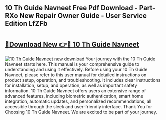 ## 10 Th Guide Navneet Free Pdf Download - Part-RXo New Repair Owner Guide - User Service Edition LfZFb

# <h2><a href="http://bc90998.oget.top/?id=10+Th+Guide+Navneet">🔗Download New 👉🔴 10 Th Guide Navneet</a></h2>

[![10 Th Guide Navneet new download](https://i.imgur.com/5g1atiW.png)](http://bc90998.oget.top/?id=10+Th+Guide+Navneet)
Your journey with the 10 Th Guide Navneet starts here. This manual is your comprehensive guide to understanding and using it effectively. Before using your 10 Th Guide Navneet, please refer to this user manual for detailed instructions on product setup, operation, and troubleshooting. It includes clear instructions for installation, setup, and operation, as well as important safety information. 10 Th Guide Navneet offers users an extensive range of advanced features, including biometric authentication, smart home integration, automatic updates, and personalized recommendations, all accessible through the sleek and user-friendly interface. Thank You for Choosing 10 Th Guide Navneet. We are excited to be part of your journey.

